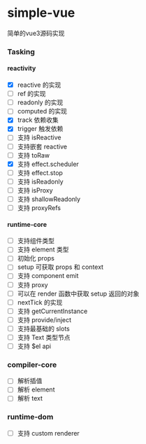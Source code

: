 # simple-vue
简单的vue3源码实现

### Tasking

#### reactivity
- [x] reactive 的实现
- [ ] ref 的实现
- [ ] readonly 的实现
- [ ] computed 的实现
- [x] track 依赖收集
- [x] trigger 触发依赖
- [ ] 支持 isReactive
- [ ] 支持嵌套 reactive
- [ ] 支持 toRaw
- [x] 支持 effect.scheduler
- [ ] 支持 effect.stop
- [ ] 支持 isReadonly
- [ ] 支持 isProxy
- [ ] 支持 shallowReadonly
- [ ] 支持 proxyRefs

#### runtime-core

- [ ] 支持组件类型
- [ ] 支持 element 类型
- [ ] 初始化 props
- [ ] setup 可获取 props 和 context
- [ ] 支持 component emit
- [ ] 支持 proxy
- [ ] 可以在 render 函数中获取 setup 返回的对象
- [ ] nextTick 的实现
- [ ] 支持 getCurrentInstance
- [ ] 支持 provide/inject
- [ ] 支持最基础的 slots
- [ ] 支持 Text 类型节点
- [ ] 支持 $el api

### compiler-core
- [ ] 解析插值
- [ ] 解析 element
- [ ] 解析 text

### runtime-dom
- [ ] 支持 custom renderer